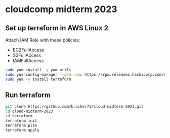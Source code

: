 # cloudcomp midterm 2023

## Set up terraform in AWS Linux 2

Attach IAM Role with these policies:

- EC2FullAccess
- S3FullAccess
- IAMFullAccess

```bash
sudo yum install -y yum-utils
sudo yum-config-manager --add-repo https://rpm.releases.hashicorp.com/AmazonLinux/hashicorp.repo
sudo yum -y install terraform
```

## Run terraform

```bash
git clone https://github.com/kracker71/cloud-midterm-2023.git
cd cloud-midterm-2023
cd terraform
terraform init
terraform plan
terraform apply
```

